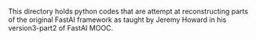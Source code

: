 This directory holds python codes that are attempt at reconstructing parts of the original FastAI framework as taught by Jeremy Howard in his version3-part2 of FastAI MOOC.
